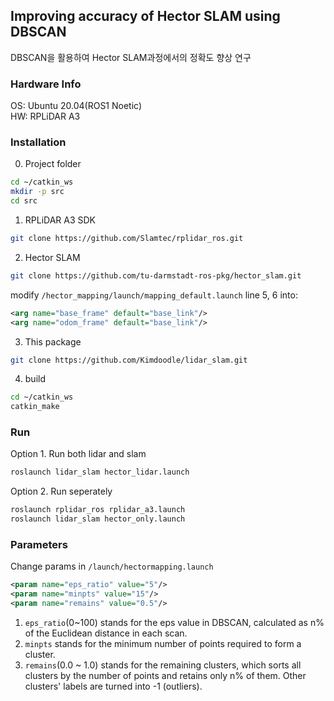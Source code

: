 ## Improving accuracy of Hector SLAM using DBSCAN 
DBSCAN을 활용하여 Hector SLAM과정에서의 정확도 향상 연구

### Hardware Info
OS: Ubuntu 20.04(ROS1 Noetic)\
HW: RPLiDAR A3 

### Installation
0. Project folder
```bash
cd ~/catkin_ws
mkdir -p src
cd src
```
1. RPLiDAR A3 SDK
```bash
git clone https://github.com/Slamtec/rplidar_ros.git
```
2. Hector SLAM
```bash
git clone https://github.com/tu-darmstadt-ros-pkg/hector_slam.git
```
modify `/hector_mapping/launch/mapping_default.launch` line 5, 6 into:
```xml
<arg name="base_frame" default="base_link"/>
<arg name="odom_frame" default="base_link"/>
```
3. This package
```bash
git clone https://github.com/Kimdoodle/lidar_slam.git
```
4. build
```bash
cd ~/catkin_ws
catkin_make
```

### Run
Option 1. Run both lidar and slam
```bash
roslaunch lidar_slam hector_lidar.launch
```

Option 2. Run seperately
```bash
roslaunch rplidar_ros rplidar_a3.launch
roslaunch lidar_slam hector_only.launch
```

### Parameters
Change params in `/launch/hectormapping.launch`
```xml
<param name="eps_ratio" value="5"/>
<param name="minpts" value="15"/>
<param name="remains" value="0.5"/>
```
1. `eps_ratio`(0~100) stands for the eps value in DBSCAN, calculated as n% of the Euclidean distance in each scan.
2. `minpts` stands for the minimum number of points required to form a cluster.
3. `remains`(0.0 ~ 1.0) stands for the remaining clusters, which sorts all clusters by the number of points and retains only n% of them. Other clusters' labels are turned into -1 (outliers).
